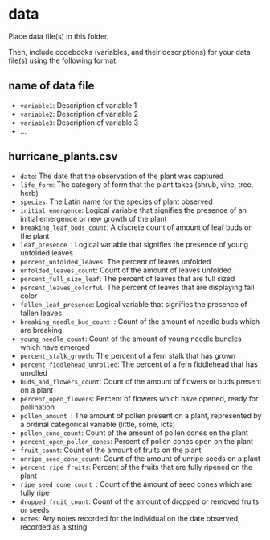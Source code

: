 # data

Place data file(s) in this folder.

Then, include codebooks (variables, and their descriptions) for your data file(s)
using the following format.

## name of data file

- `variable1`: Description of variable 1
- `variable2`: Description of variable 2
- `variable3`: Description of variable 3
- ...

## hurricane_plants.csv

- `date`: The date that the observation of the plant was captured
- `life_form`: The category of form that the plant takes (shrub, vine, tree, herb)
- `species`: The Latin name for the species of plant observed
- `initial_emergence`: Logical variable that signifies the presence of an initial emergence or new growth of the plant
- `breaking_leaf_buds_count`: A discrete count of amount of leaf buds on the plant
- `leaf_presence `: Logical variable that signifies the presence of young unfolded leaves
- `percent_unfolded_leaves`: The percent of leaves unfolded
- `unfolded_leaves_count`: Count of the amount of leaves unfolded
- `percent_full_size_leaf`: The percent of leaves that are full sized
- `percent_leaves_colorful`: The percent of leaves that are displaying fall color
- `fallen_leaf_presence`: Logical variable that signifies the presence of fallen leaves
- `breaking_needle_bud_count `: Count of the amount of needle buds which are breaking
- `young_needle_count`: Count of the amount of young needle bundles which have emerged
- `percent_stalk_growth`: The percent of a fern stalk that has grown
- `percent_fiddlehead_unrolled`: The percent of a fern fiddlehead that has unrolled
- `buds_and_flowers_count`: Count of the amount of flowers or buds present on a plant
- `percent_open_flowers`: Percent of flowers which have opened, ready for pollination
- `pollen_amount `: The amount of pollen present on a plant, represented by a ordinal categorical variable (little, some, lots)
- `pollen_cone_count`: Count of the amount of pollen cones on the plant
- `percent_open_pollen_cones`: Percent of pollen cones open on the plant
- `fruit_count`: Count of the amount of fruits on the plant
- `unripe_seed_cone_count`: Count of the amount of unripe seeds on a plant
- `percent_ripe_fruits`: Percent of the fruits that are fully ripened on the plant
- `ripe_seed_cone_count `: Count of the amount of seed cones which are fully ripe
- `dropped_fruit_count`: Count of the amount of dropped or removed fruits or seeds
- `notes`: Any notes recorded for the individual on the date observed, recorded as a string
